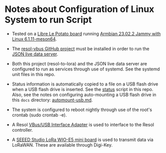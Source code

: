 # Notes about Configuration of Linux System to run Script

* Tested on a [Libre Le Potato board](https://libre.computer/products/aml-s905x-cc/) running 
[Armbian 23.02.2 Jammy with Linux 6.1.11-meson64](https://www.armbian.com/lepotato/).

* The [resol-vbus GitHub project](https://github.com/danielwippermann/resol-vbus/tree/master) must be installed in order to
run the [JSON live data server](https://github.com/danielwippermann/resol-vbus/tree/master/examples/json-live-data-server).

* Both this project (resol-to-lora) and the JSON live data server are configured to run
as services through use of systemd.  See the systemd unit files in this repo.

* Status information is automatically copied to a file on a USB flash drive
when a USB flash drive is inserted.  See the [status](../status) script in this repo.
Also, see the notes on configuring auto-mounting a USB flash drive in 
this `docs` directory: [automount-usb.md](automount-usb.md).

* The system is configured to reboot nightly through use of the root's
crontab (sudo crontab -e).

* A Resol [VBus/USB Interface Adapter](https://www.resol.de/en/produktdetail/13) is used to interface to the Resol controller.

* A [SEEED Studio LoRa WIO-E5 mini board](https://www.seeedstudio.com/LoRa-E5-mini-STM32WLE5JC-p-4869.html) is used to transmit data via LoRaWAN.  These are available through Digi-Key.
